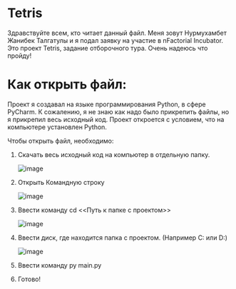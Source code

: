 # Tetris

Здравствуйте всем, кто читает данный файл. Меня зовут Нурмухамбет Жанибек Талгатулы и я подал заявку на участие в nFactorial Incubator.
Это проект Tetris, задание отборочного тура. Очень надеюсь что пройду!

# Как открыть файл:
Проект я создавал на языке программирования Python, в сфере PyCharm. К сожалению, я не знаю как надо было прикрепить файлы, но я прикрепил весь исходный код.
Проект откроется с условием, что на компьютере установлен Python.

Чтобы открыть файл, необходимо:
  1. Скачать весь исходный код на компьютер в отдельную папку.

        ![image](https://github.com/wohdrv/Tetris/assets/133672243/45a7e6e1-a69b-459d-ad1f-9cefb754646f)


  
  3. Открыть Командную строку

       ![image](https://github.com/wohdrv/Tetris/assets/133672243/8574c9d8-7b76-4e2c-9843-9c8a5f4ac377)


  
  4. Ввести команду cd <<Путь к папке с проектом>>

      ![image](https://github.com/wohdrv/Tetris/assets/133672243/09bc939e-e9c3-492f-8c7a-81fae3107a38)


  
  6. Ввести диск, где находится папка с проектом. (Например C: или D:)

      ![image](https://github.com/wohdrv/Tetris/assets/133672243/acf9cacb-9025-49bb-9472-ca37993abb15)



  8. Ввести команду py main.py
  9. Готово!
